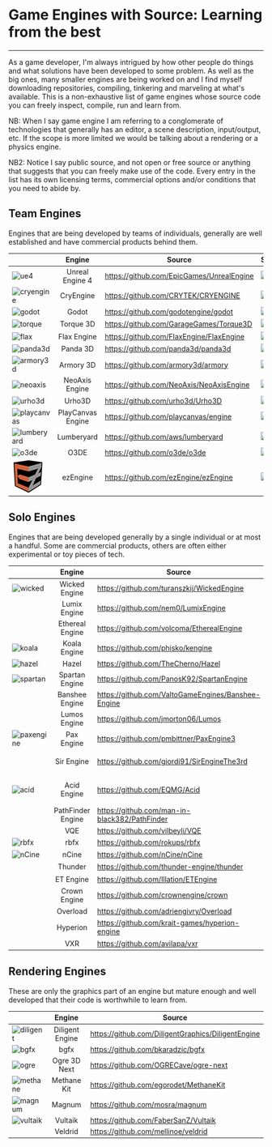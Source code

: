 # Game Engines with Source: Learning from the best
-----------------------------------

As a game developer, I'm always intrigued by how other people do things and what solutions have been developed to some problem. As well as the big ones, many smaller engines are being worked on and I find myself downloading repositories, compiling, tinkering and marveling at what's available. This is a non-exhaustive list of game engines whose source code you can freely inspect, compile, run and learn from.

NB: When I say game engine I am referring to a conglomerate of technologies that generally has an editor, a scene description, input/output, etc. If the scope is more limited we would be talking about a rendering or a physics engine.

NB2: Notice I say public source, and not open or free source or anything that suggests that you can freely make use of the code. Every entry in the list has its own licensing terms, commercial options and/or conditions that you need to abide by.

## Team Engines
Engines that are being developed by teams of individuals, generally are well established and have commercial products behind them.

|| Engine | Source | Screenshot |
| --- | :---: | --- | --- |
|![ue4](https://github.com/redorav/public_source_engines/blob/master/logos/ue4_64px.png)| Unreal Engine 4 | https://github.com/EpicGames/UnrealEngine |<img src="https://i.ytimg.com/vi/mUfuqDEXGGs/maxresdefault.jpg" width="300"/>|
|![cryengine](https://github.com/redorav/public_source_engines/blob/master/logos/cryengine_64px.png)| CryEngine | https://github.com/CRYTEK/CRYENGINE |<img src="https://steamcdn-a.akamaihd.net/steam/apps/220980/ss_8e87d76adb029c0454823e73279f70de20432777.600x338.jpg" width="300"/>|
|![godot](https://github.com/redorav/public_source_engines/blob/master/logos/godot_64px.png)| Godot | https://github.com/godotengine/godot |<img src="https://user-images.githubusercontent.com/180032/54845242-2d1cff00-4cd9-11e9-87af-434063628126.png" width="300"/>|
|![torque](https://github.com/redorav/public_source_engines/blob/master/logos/torque_64px.png)| Torque 3D | https://github.com/GarageGames/Torque3D |<img src="http://static.garagegames.com/static/images/education/torque3d.png" width="300"/>|
|![flax](https://github.com/redorav/public_source_engines/blob/master/logos/flax_64px.png)| Flax Engine | https://github.com/FlaxEngine/FlaxEngine |<img src="https://docs.flaxengine.com/manual/editor/media/title.jpg" width="300"/>|
|![panda3d](https://github.com/redorav/public_source_engines/blob/master/logos/panda3d_64px.png)| Panda 3D | https://github.com/panda3d/panda3d |<img src="https://www.panda3d.org/wp-content/uploads/2018/12/403.png" width="300"/>|
|![armory3d](https://github.com/redorav/public_source_engines/blob/master/logos/armory3d_64px.png)| Armory 3D | https://github.com/armory3d/armory |<img src="https://raw.githubusercontent.com/armory3d/armory_wiki_images/master/getting_started/playground/5.jpg" width="300"/>|
|![neoaxis](https://github.com/redorav/public_source_engines/blob/master/logos/neoaxis_64px.png)| NeoAxis Engine | https://github.com/NeoAxis/NeoAxisEngine |<img src="https://www.neoaxis.com/images/2020_8/NeoAxisEngine_2020_8.png" width="300"/>|
|![urho3d](https://github.com/redorav/public_source_engines/blob/master/logos/urho3d_64px.png)| Urho3D | https://github.com/urho3d/Urho3D |<img src="https://a.fsdn.com/con/app/proj/urho3d/screenshots/unity_2_urho3d.jpg" width="300"/>|
|![playcanvas](https://github.com/redorav/public_source_engines/blob/master/logos/playcanvas_64px.png)| PlayCanvas Engine | https://github.com/playcanvas/engine | <img src="https://upload.wikimedia.org/wikipedia/commons/4/48/PlayCanvas_Editor_Screenshot_-_Jan_2016.jpg" width="300"/> |
|![lumberyard](https://github.com/redorav/public_source_engines/blob/master/logos/lumberyard_64px.png)| Lumberyard | https://github.com/aws/lumberyard | <img src="https://d2908q01vomqb2.cloudfront.net/91032ad7bbcb6cf72875e8e8207dcfba80173f7c/2021/01/21/LY127-1024x556.png" width="300"/> |
|![o3de](https://github.com/redorav/public_source_engines/blob/master/logos/o3de_64px.png)| O3DE | https://github.com/o3de/o3de | <img src="https://d2908q01vomqb2.cloudfront.net/91032ad7bbcb6cf72875e8e8207dcfba80173f7c/2021/07/01/O3DE-002.jpg" width="300"/> |
|![ez](https://github.com/redorav/public_source_engines/blob/master/logos/ezengine_64px.png)| ezEngine | https://github.com/ezEngine/ezEngine | <img src="https://camo.githubusercontent.com/fbafc5af4e68ce8909c1ed1dc998a799d61c67d3b017f11e25e8488a4f41803b/68747470733a2f2f657a656e67696e652e6e65742f70616765732f646f63732f656469746f722f6d656469612f657a456469746f722e6a7067" width="300" /> |

## Solo Engines
Engines that are being developed generally by a single individual or at most a handful. Some are commercial products, others are often either experimental or toy pieces of tech.

|| Engine | Source | Screenshot |
| --- | :---: | --- | --- |
|![wicked](https://github.com/redorav/public_source_engines/blob/master/logos/wicked_64px.png)| Wicked Engine | https://github.com/turanszkij/WickedEngine | <img src="https://camo.githubusercontent.com/a887115583ad60b1b8c5421078b374d0c02c43e8651835cda2e7f792d8f50aff/68747470733a2f2f747572616e737a6b696a2e66696c65732e776f726470726573732e636f6d2f323032302f30382f767867695f73706f6e7a615f736d616c6c2e706e67" width="300"/>|
|| Lumix Engine | https://github.com/nem0/LumixEngine |<img src="https://raw.githubusercontent.com/wiki/nem0/LumixEngine/files/features/editor.jpg" width="300"/>|
|| Ethereal Engine | https://github.com/volcoma/EtherealEngine |<img src="https://user-images.githubusercontent.com/1499411/29488400-f43a5960-8512-11e7-923e-86a0c204da31.png" width="300"/>|
|![koala](https://github.com/redorav/public_source_engines/blob/master/logos/koala_64px.png)| Koala Engine | https://github.com/phisko/kengine ||
|![hazel](https://github.com/redorav/public_source_engines/blob/master/logos/hazel_64px.png)| Hazel | https://github.com/TheCherno/Hazel ||
|![spartan](https://github.com/redorav/public_source_engines/blob/master/logos/spartan_64px.png)| Spartan Engine | https://github.com/PanosK92/SpartanEngine |<img src="https://raw.githubusercontent.com/PanosK92/SpartanEngine/master/assets/github/readme_1.5.jpg" width="300"/>|
|| Banshee Engine | https://github.com/ValtoGameEngines/Banshee-Engine |<img src="https://camo.githubusercontent.com/cc5fcda8c624ccf1eda7f881f03ac23524bb92f582115dd82d816f2a8a2ebb5d/687474703a2f2f6265617269736873756e2e7468616c617373612e666572616c686f7374696e672e636f6d2f42616e73686565456469746f722e706e67" width="300"/>|
|| Lumos Engine | https://github.com/jmorton06/Lumos |<img src="https://github.com/jmorton06/Lumos/raw/master/Resources/Screenshot0920.png" width="300"/>|
|![paxengine](https://github.com/redorav/public_source_engines/blob/master/logos/paxengine_64px.png)| Pax Engine | https://github.com/pmbittner/PaxEngine3 | <img src="https://github.com/pmbittner/PaxEngine3/blob/master/res/screenshots/3d.PNG" width="300"/>|
|| Sir Engine | https://github.com/giordi91/SirEngineThe3rd | <img src="https://github.com/giordi91/SirEngineThe3rd/raw/develop/docs/images/09_editor.png" width="300"/> |
|![acid](https://github.com/redorav/public_source_engines/blob/master/logos/acid_64px.png)|Acid Engine | https://github.com/EQMG/Acid | <img src="https://github.com/EQMG/Acid/raw/master/Documents/Screenshot3.png" width="300"/> |
|| PathFinder Engine | https://github.com/man-in-black382/PathFinder | <img src="https://camo.githubusercontent.com/315c225e9ee3995f698a1f5d91e130048e8bf8d3f6c390a874ddb813b26e4712/68747470733a2f2f696d6775722e636f6d2f6957774d334f422e706e67" width="300"/> |
|| VQE | https://github.com/vilbeyli/VQE ||
|![rbfx](https://github.com/redorav/public_source_engines/blob/master/logos/rbfx_64px.png)| rbfx | https://github.com/rokups/rbfx | <img src="https://user-images.githubusercontent.com/19151258/49943614-09376980-fef1-11e8-88fe-8c26fcf30a59.jpg" width="300"/> |
|![nCine](https://github.com/redorav/public_source_engines/blob/master/logos/ncine_64px.png)| nCine | https://github.com/nCine/nCine | <img src="https://jugilus.github.io/Jugimap-ParallaxScrolling/jugimap_s6_w1300.jpg" width="300"/> |
|| Thunder | https://github.com/thunder-engine/thunder | <img src="https://raw.githubusercontent.com/thunder-engine/thunder/master/doc/media/ScreenShot01.png" width="300"/> |
|| ET Engine | https://github.com/Illation/ETEngine | <img src="https://github.com/Illation/ETEngine/raw/master/screenshots/Editor.jpg" width="300"/> |
|| Crown Engine | https://github.com/crownengine/crown | <img src="https://raw.githubusercontent.com/dbartolini/crown/master/docs/shots/level-editor.png" width="300"/> |
|| Overload | https://github.com/adriengivry/Overload | <img src="https://user-images.githubusercontent.com/33324216/94352908-fd228a80-0038-11eb-849a-c076bde4c7c6.PNG" width="300"/> |
|| Hyperion | https://github.com/krait-games/hyperion-engine | <img src="https://github.com/krait-games/hyperion-engine/blob/master/screenshots/screenshot1-ogl.PNG" width="300"/> |
|| VXR | https://github.com/avilapa/vxr | <img src="https://github.com/avilapa/vxr/blob/media/06-Procedural.png" width="300"/> |




## Rendering Engines
These are only the graphics part of an engine but mature enough and well developed that their code is worthwhile to learn from.

|| Engine | Source |
| --- | :---: | --- |
|![diligent](https://github.com/redorav/public_source_engines/blob/master/logos/diligent_64px.png)| Diligent Engine | https://github.com/DiligentGraphics/DiligentEngine |
|![bgfx](https://github.com/redorav/public_source_engines/blob/master/logos/bgfx_64px.png)| bgfx| https://github.com/bkaradzic/bgfx |
|![ogre](https://github.com/redorav/public_source_engines/blob/master/logos/ogre_64px.png)| Ogre 3D Next | https://github.com/OGRECave/ogre-next |
|![methane](https://github.com/redorav/public_source_engines/blob/master/logos/methane_64px.png)| Methane Kit | https://github.com/egorodet/MethaneKit |
|![magnum](https://github.com/redorav/public_source_engines/blob/master/logos/magnum_64px.png)| Magnum | https://github.com/mosra/magnum |
|![vultaik](https://github.com/redorav/public_source_engines/blob/master/logos/vultaik_64px.png)| Vultaik | https://github.com/FaberSanZ/Vultaik |
|| Veldrid | https://github.com/mellinoe/veldrid |
